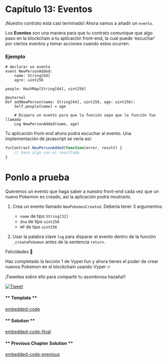 <!-- Add translation for the following page: https://vyper.fun/#/1/events
Do NOT change the code below. The below code runs the code editor -->

# Capítulo 13: Eventos

¡Nuestro contrato está casi terminado! Ahora vamos a añadir un `evento`.

Los **Eventos** son una manera para que tu contrato comunique que algo paso en la blockchain a tu aplicación front-end, la cual puede ‘escuchar’ por ciertos eventos y tomar acciones cuando estos ocurren.

### Ejemplo

```Vyper
# declarar un evento
event NewPersonAdded:
	name: String[64]
	agre: uint256

people: HashMap[String[64], uint256]

@external
Def addNewPerson(name: String[64], uint256, age: uint256):
	Self.people[name] = age

	# Dispara un evento para que la función sepa que la función fue llamada
	Log NewPersonAdded(name, age)
```

Tu aplicación front-end ahora podrá escuchar al evento. Una implementación de javascript se vería así:

```js
YurContract.NewPersonAdded(function(error, result) {
	// hace algo con el resultado
}
```

# Ponlo a prueba

Queremos un evento que haga saber a nuestro front-end cada vez que un nuevo Pokemon es creado, así la aplicación podrá mostrarlo.

1. Crea un evento llamado `NewPokemonCreated`. Debería tener 3 argumentos:
    - `name` de tipo `String[32]`
    - `dna` de tipo `uint256`
    - `HP` de tipo `uint256`

2. Usar la palabra clave `log` para disparar el evento dentro de la función `_createPokemon` antes de la sentencia `return`.

Felicidades 🎉

Haz completado la lección 1 de Vyper.fun y ahora tienes el poder de crear nuevos Pokemon en el blockchain usando Vyper 🔥

¡Tweetea sobre ello para compartir tu asombrosa hazaña!!

[![Tweet](https://img.shields.io/twitter/url?style=social&url=https%3A%2F%2Fvyper.fun%2F%23%2F1%2Fintroduction)](https://twitter.com/intent/tweet?hashtags=VyperFun&ref_src=twsrc%5Etfw&text=Acabo%20de%20completar%20la%20leccion%201%3A%20Crea%20tu%20Pok%C3%A9mon%20en%20la%20blockchain%20usando%20%40vyperlang%20con%20%40VyperFun%20%F0%9F%98%8E%20&tw_p=tweetbutton&url=https%3A%2F%2Fvyper.fun%2F%23%2F1%2Fintroduction)

<!-- tabs:start -->

#### ** Template **

[embedded-code](../assets/1/1.13-template-code.vy ':include :type=code embed-template')

#### ** Solution **

[embedded-code-final](../assets/1/1.13-finished-code.vy ':include :type=code embed-final')

#### ** Previous Chapter Solution **

[embedded-code-previous](../assets/1/1.12-finished-code.vy ':include :type=code embed-previous')

<!-- tabs:end -->
